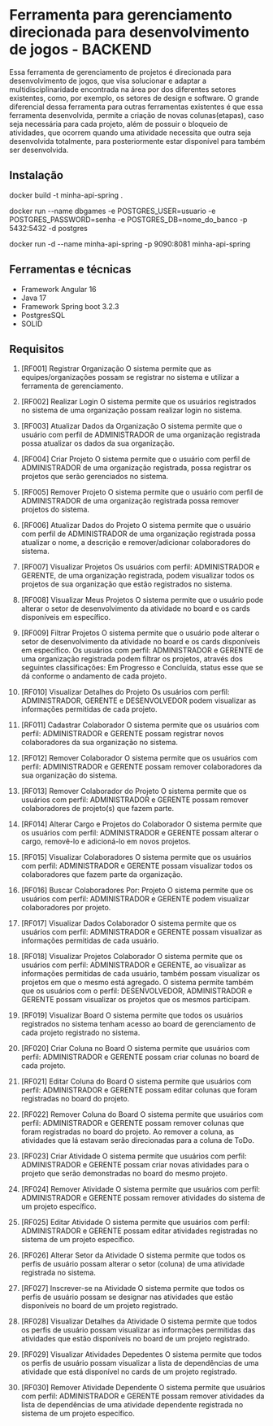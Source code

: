
# Ferramenta para gerenciamento direcionada para desenvolvimento de jogos - BACKEND
Essa ferramenta de gerenciamento de projetos é direcionada para desenvolvimento de jogos, que visa solucionar e adaptar a multidisciplinaridade encontrada na área por dos diferentes setores existentes, como, por exemplo, os setores de design e software. O grande diferencial dessa ferramenta para outras ferramentas existentes é que essa ferramenta desenvolvida, permite a criação de novas colunas(etapas), caso seja necessária para cada projeto, além de possuir o bloqueio de atividades, que ocorrem quando uma atividade necessita que outra seja desenvolvida totalmente, para posteriormente estar disponível para também ser desenvolvida. 


## Instalação

docker build -t minha-api-spring .

docker run --name dbgames -e POSTGRES_USER=usuario -e POSTGRES_PASSWORD=senha -e POSTGRES_DB=nome_do_banco -p 5432:5432 -d postgres

docker run -d --name minha-api-spring  -p 9090:8081 minha-api-spring

## Ferramentas e técnicas
  * Framework Angular 16
  * Java 17
  * Framework Spring boot 3.2.3
  * PostgresSQL
  * SOLID

## Requisitos

  1. [RF001] Registrar Organização
  O sistema permite que as equipes/organizações possam se registrar no sistema e
  utilizar a ferramenta de gerenciamento.

  2. [RF002] Realizar Login
  O sistema permite que os usuários registrados no sistema de uma organização possam
  realizar login no sistema.

  3. [RF003] Atualizar Dados da Organização
  O sistema permite que o usuário com perfil de ADMINISTRADOR de uma organização
  registrada possa atualizar os dados da sua organização.

  4. [RF004] Criar Projeto
  O sistema permite que o usuário com perfil de ADMINISTRADOR de uma organização
  registrada, possa registrar os projetos que serão gerenciados no sistema.

  5. [RF005] Remover Projeto
  O sistema permite que o usuário com perfil de ADMINISTRADOR de uma organização
  registrada possa remover projetos do sistema.
  
  6. [RF006] Atualizar Dados do Projeto
  O sistema permite que o usuário com perfil de ADMINISTRADOR de uma organização
  registrada possa atualizar o nome, a descrição e remover/adicionar colaboradores do
  sistema.

  7. [RF007] Visualizar Projetos
  Os usuários com perfil: ADMINISTRADOR e GERENTE, de uma organização
  registrada, podem visualizar todos os projetos de sua organização que estão registrados no
  sistema.

  8. [RF008] Visualizar Meus Projetos
  O sistema permite que o usuário pode alterar o setor de desenvolvimento da atividade
  no board e os cards disponíveis em específico.

  9. [RF009] Filtrar Projetos
  O sistema permite que o usuário pode alterar o setor de desenvolvimento da atividade
  no board e os cards disponíveis em específico.
  Os usuários com perfil: ADMINISTRADOR e GERENTE de uma organização
  registrada podem filtrar os projetos, através dos seguintes classificações: Em Progresso e
  Concluída, status esse que se dá conforme o andamento de cada projeto.

  10. [RF010] Visualizar Detalhes do Projeto
  Os usuários com perfil: ADMINISTRADOR, GERENTE e DESENVOLVEDOR
  podem visualizar as informações permitidas de cada projeto.

  11. [RF011] Cadastrar Colaborador
  O sistema permite que os usuários com perfil: ADMINISTRADOR e GERENTE
  possam registrar novos colaboradores da sua organização no sistema.
  
  12. [RF012] Remover Colaborador
  O sistema permite que os usuários com perfil: ADMINISTRADOR e GERENTE
  possam remover colaboradores da sua organização do sistema.

  13. [RF013] Remover Colaborador do Projeto
  O sistema permite que os usuários com perfil: ADMINISTRADOR e GERENTE
  possam remover colaboradores de projeto(s) que fazem parte.

  14. [RF014] Alterar Cargo e Projetos do Colaborador
  O sistema permite que os usuários com perfil: ADMINISTRADOR e GERENTE
  possam alterar o cargo, removê-lo e adicioná-lo em novos projetos.

  15. [RF015] Visualizar Colaboradores
  O sistema permite que os usuários com perfil: ADMINISTRADOR e GERENTE
  possam visualizar todos os colaboradores que fazem parte da organização.

  16. [RF016] Buscar Colaboradores Por: Projeto
  O sistema permite que os usuários com perfil: ADMINISTRADOR e GERENTE
  podem visualizar colaboradores por projeto.

  17. [RF017] Visualizar Dados Colaborador
  O sistema permite que os usuários com perfil: ADMINISTRADOR e GERENTE
  possam visualizar as informações permitidas de cada usuário.

  18. [RF018] Visualizar Projetos Colaborador
  O sistema permite que os usuários com perfil: ADMINISTRADOR e GERENTE,
  ao visualizar as informações permitidas de cada usuário, também possam visualizar os projetos
  em que o mesmo está agregado.
  O sistema permite também que os usuários com o perfil: DESENVOLVEDOR,
  ADMINISTRADOR e GERENTE possam visualizar os projetos que os mesmos participam.
  
  19. [RF019] Visualizar Board
  O sistema permite que todos os usuários registrados no sistema tenham acesso ao
  board de gerenciamento de cada projeto registrado no sistema.

  20. [RF020] Criar Coluna no Board
  O sistema permite que usuários com perfil: ADMINISTRADOR e GERENTE
  possam criar colunas no board de cada projeto.

  21. [RF021] Editar Coluna do Board
  O sistema permite que usuários com perfil: ADMINISTRADOR e GERENTE
  possam editar colunas que foram registradas no board do projeto.

  22. [RF022] Remover Coluna do Board
  O sistema permite que usuários com perfil: ADMINISTRADOR e GERENTE
  possam remover colunas que foram registradas no board do projeto. Ao remover a coluna, as
  atividades que lá estavam serão direcionadas para a coluna de ToDo.

  23. [RF023] Criar Atividade
  O sistema permite que usuários com perfil: ADMINISTRADOR e GERENTE
  possam criar novas atividades para o projeto que serão demonstradas no board do mesmo
  projeto.

  24. [RF024] Remover Atividade
  O sistema permite que usuários com perfil: ADMINISTRADOR e GERENTE
  possam remover atividades do sistema de um projeto específico.

  25. [RF025] Editar Atividade
  O sistema permite que usuários com perfil: ADMINISTRADOR e GERENTE
  possam editar atividades registradas no sistema de um projeto específico.
 
  26. [RF026] Alterar Setor da Atividade
  O sistema permite que todos os perfis de usuário possam alterar o setor (coluna) de
  uma atividade registrada no sistema.

  27. [RF027] Inscrever-se na Atividade
  O sistema permite que todos os perfis de usuário possam se designar nas atividades
  que estão disponíveis no board de um projeto registrado.

  28. [RF028] Visualizar Detalhes da Atividade
  O sistema permite que todos os perfis de usuário possam visualizar as informações
  permitidas das atividades que estão disponíveis no board de um projeto registrado.

  29. [RF029] Visualizar Atividades Depedentes
  O sistema permite que todos os perfis de usuário possam visualizar a lista de dependências
  de uma atividade que está disponível no cards de um projeto registrado.

  30. [RF030] Remover Atividade Dependente
  O sistema permite que usuários com perfil: ADMINISTRADOR e GERENTE
  possam remover atividades da lista de dependências de uma atividade dependente registrada no
  sistema de um projeto específico.
